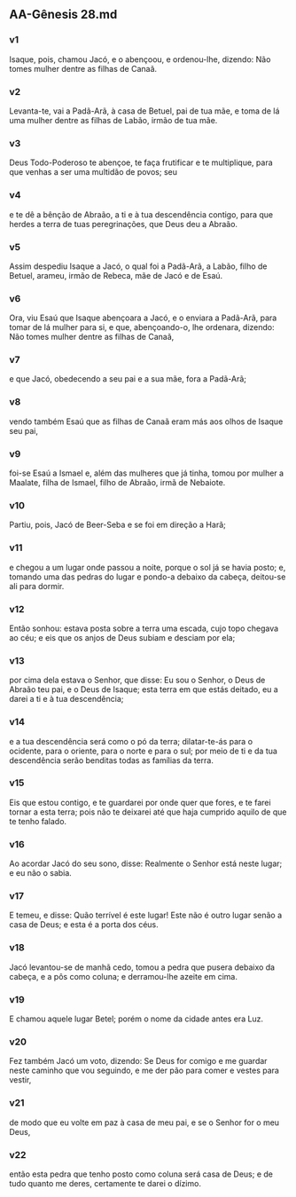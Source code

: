 ## AA-Gênesis 28.md
### v1
 Isaque, pois, chamou Jacó, e o abençoou, e ordenou-lhe, dizendo: Não tomes mulher dentre as filhas de Canaã.
### v2
 Levanta-te, vai a Padã-Arã, à casa de Betuel, pai de tua mãe, e toma de lá uma mulher dentre as filhas de Labão, irmão de tua mãe.
### v3
 Deus Todo-Poderoso te abençoe, te faça frutificar e te multiplique, para que venhas a ser uma multidão de povos; seu
### v4
 e te dê a bênção de Abraão, a ti e à tua descendência contigo, para que herdes a terra de tuas peregrinações, que Deus deu a Abraão.
### v5
 Assim despediu Isaque a Jacó, o qual foi a Padã-Arã, a Labão, filho de Betuel, arameu, irmão de Rebeca, mãe de Jacó e de Esaú.
### v6
 Ora, viu Esaú que Isaque abençoara a Jacó, e o enviara a Padã-Arã, para tomar de lá mulher para si, e que, abençoando-o, lhe ordenara, dizendo: Não tomes mulher dentre as filhas de Canaã,
### v7
 e que Jacó, obedecendo a seu pai e a sua mãe, fora a Padã-Arã;
### v8
 vendo também Esaú que as filhas de Canaã eram más aos olhos de Isaque seu pai,
### v9
 foi-se Esaú a Ismael e, além das mulheres que já tinha, tomou por mulher a Maalate, filha de Ismael, filho de Abraão, irmã de Nebaiote.
### v10
 Partiu, pois, Jacó de Beer-Seba e se foi em direção a Harã;
### v11
 e chegou a um lugar onde passou a noite, porque o sol já se havia posto; e, tomando uma das pedras do lugar e pondo-a debaixo da cabeça, deitou-se ali para dormir.
### v12
 Então sonhou: estava posta sobre a terra uma escada, cujo topo chegava ao céu; e eis que os anjos de Deus subiam e desciam por ela;
### v13
 por cima dela estava o Senhor, que disse: Eu sou o Senhor, o Deus de Abraão teu pai, e o Deus de Isaque; esta terra em que estás deitado, eu a darei a ti e à tua descendência;
### v14
 e a tua descendência será como o pó da terra; dilatar-te-ás para o ocidente, para o oriente, para o norte e para o sul; por meio de ti e da tua descendência serão benditas todas as famílias da terra.
### v15
 Eis que estou contigo, e te guardarei por onde quer que fores, e te farei tornar a esta terra; pois não te deixarei até que haja cumprido aquilo de que te tenho falado.
### v16
 Ao acordar Jacó do seu sono, disse: Realmente o Senhor está neste lugar; e eu não o sabia.
### v17
 E temeu, e disse: Quão terrível é este lugar! Este não é outro lugar senão a casa de Deus; e esta é a porta dos céus.
### v18
 Jacó levantou-se de manhã cedo, tomou a pedra que pusera debaixo da cabeça, e a pôs como coluna; e derramou-lhe azeite em cima.
### v19
 E chamou aquele lugar Betel; porém o nome da cidade antes era Luz.
### v20
 Fez também Jacó um voto, dizendo: Se Deus for comigo e me guardar neste caminho que vou seguindo, e me der pão para comer e vestes para vestir,
### v21
 de modo que eu volte em paz à casa de meu pai, e se o Senhor for o meu Deus,
### v22
 então esta pedra que tenho posto como coluna será casa de Deus; e de tudo quanto me deres, certamente te darei o dízimo.
